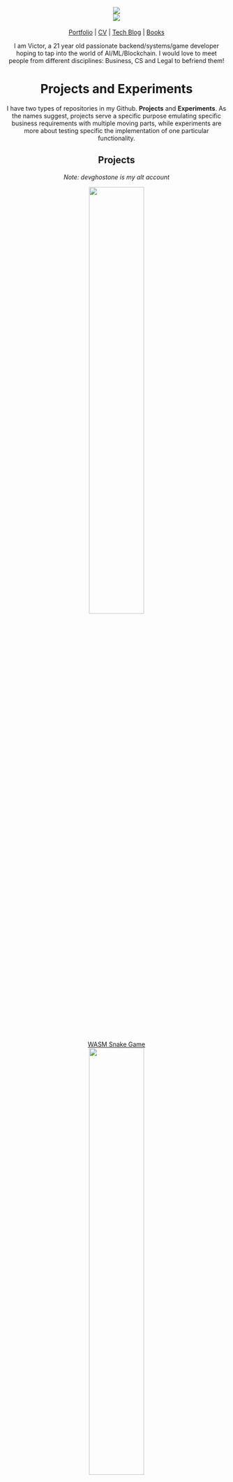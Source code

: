 
<p align="center">
  <img src="https://github-readme-stats.vercel.app/api?username=DreamerChaserHAH&show_icons=true&theme=material-palenight"></img>
  <br>
  <a href="https://wakatime.com/@6643be8b-bff8-43c4-b777-b3e0fcce3a75">
    <img src="https://wakatime.com/badge/user/6643be8b-bff8-43c4-b777-b3e0fcce3a75.svg"></img>
  </a>
  <br/>
  <br>
  <a href="https://htetaung.com">Portfolio</a> |
  <a href="https://cv.htetaung.com">CV</a> |
  <a href="https://victorevolves.substack.com">Tech Blog</a> |
  <a href="https://books.htetaung.com">Books</a>
  <br>
</p>


<p align="center">
  I am Victor, a 21 year old passionate backend/systems/game developer hoping to tap into the world of AI/ML/Blockchain. I would love to meet people from different disciplines: Business, CS and Legal to befriend them!
</p>

<h1 align="center">Projects and Experiments</h1>
<p align="center">I have two types of repositories in my Github. <b>Projects</b> and <b>Experiments</b>. As the names suggest, projects serve a specific purpose emulating specific business requirements with multiple moving parts, while experiments are more about testing specific the implementation of one particular functionality.</p>
<h2 align="center">Projects</h2>
<p align="center">
  <i align="center">Note: devghostone is my alt account</i>
</p>

<div align="center">
    <img src="https://github.com/user-attachments/assets/55c77568-d07d-4be1-8c00-9cf297da9490" width="50%"/>
    <br>
    <a href="https://github.com/devghostone/snake-game">
      WASM Snake Game
    </a>
</div>

<div align="center">
    <img src="https://github.com/user-attachments/assets/112a6768-d06b-405b-9238-ead74cf9627d" width="50%"/>
    <br>
    <a href="https://github.com/DreamerChaserHAH/htetaung.com">
      Portfolio Website
    </a>
</div>

<div align="center">
    <img src="https://github.com/user-attachments/assets/3ff5eb70-2acb-4956-ae0e-527fc522c160" width="50%"/>
    <br>
    <a href="https://github.com/YumeVote">
      YumeVote (Devmatch Hackathon Government Track 1st Prize Project)
    </a>
</div>

<div align="center">
    <img src="https://github.com/user-attachments/assets/9f73f293-ec38-43c0-8e12-de8954a3422b" width="50%"/>
    <br>
    <a href="https://github.com/yumerts">
      YumeRTS (ETHGlobal Bangkok Bounty Winning Project)
    </a>
</div>


<h2 align="center">Experiments</h2>
<p align="center">Some notable experiments that I have done 👀</p>
<table align="center">
  <tr>
    <td>
      <a href="https://github.com/DreamerChaserHAH/gpu-conway-game-of-life">
        <img src="https://github-readme-stats.vercel.app/api/pin/?username=DreamerChaserHAH&repo=gpu-conway-game-of-life&theme=material-palenight"/>
      </a>
    </td>
    <td>
      <a href="https://github.com/DreamerChaserHAH/langchain-action-model-experiment">
        <img src="https://github-readme-stats.vercel.app/api/pin/?username=DreamerChaserHAH&repo=langchain-action-model-experiment&theme=material-palenight"/>
      </a>
    </td>
  </tr>
  <tr>
      <td>
      <a href="https://github.com/DreamerChaserHAH/solana-data-account-experiment">
        <img src="https://github-readme-stats.vercel.app/api/pin/?username=DreamerChaserHAH&repo=solana-data-account-experiment&theme=material-palenight"/>
      </a>
    </td>
    <td>
      <a href="https://github.com/DreamerChaserHAH/simple-edit">
        <img src="https://github-readme-stats.vercel.app/api/pin/?username=DreamerChaserHAH&repo=simple-edit&theme=material-palenight"/>
      </a>
    </td>
  </tr>
  <tr>
    <td>
      <a href="https://github.com/DreamerChaserHAH/python-is-even-neural-network-classifier-experiment">
        <img src="https://github-readme-stats.vercel.app/api/pin/?username=DreamerChaserHAH&repo=python-is-even-neural-network-classifier-experiment&theme=material-palenight"/>
      </a>
    </td>
      <td>
      <a href="https://github.com/DreamerChaserHAH/arbitrum-cross-contract-communication-experiment">
        <img src="https://github-readme-stats.vercel.app/api/pin/?username=DreamerChaserHAH&repo=arbitrum-cross-contract-communication-experiment&theme=material-palenight"/>
      </a>
    </td>
  </tr>
  <tr>
    <td>
      <a href="https://github.com/DreamerChaserHAH/privy-arbitrum-push-experiment">
        <img src="https://github-readme-stats.vercel.app/api/pin/?username=DreamerChaserHAH&repo=privy-arbitrum-push-experiment&theme=material-palenight"/>
      </a>
    </td>
  </tr>
</table>

<p align="center">
  Are you looking for somebody to take care of your freelance work? Look no further as you can contact me via <a href="https://contra.com/dreamerethan?utm_campaign=social_sharing&utm_medium=independent_share&utm_source=copy_link">Contra</a>.
</p>

<h2 align="center">Certifications</h2>
<p align="center">
  <a href="https://www.credly.com/badges/58b9a9c0-3719-4411-96d9-6df226df43ea/public_url">
    <img src="https://images.credly.com/images/44994cda-b5b0-44cb-9a6d-d29b57163073/image.png" width="75" height="75"/>
  </a>
</p>

<p align="center">
  <a href="https://www.linkedin.com/in/victorevolves/">
    Linkedin
  </a> | 
  <a href="https://x.com/victorevolves">
    X (Twitter)
  </a> |
  <a href="contact@htetaung.com">
    Email
  </a>
</p>
